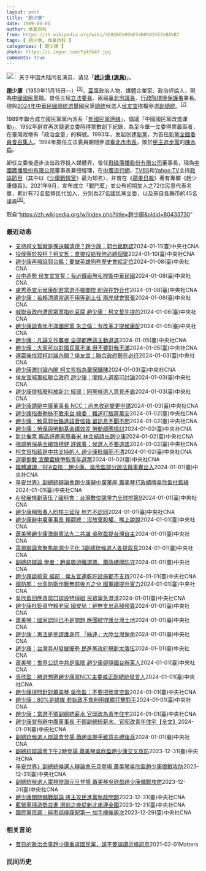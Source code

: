 ```yaml
---
layout: post
title: "趙少康"
date: 1989-06-04
author: 维基百科
from: https://zh.wikipedia.org/wiki/%E8%B6%99%E5%B0%91%E5%BA%B7
tags: [ 趙少康, 维基百科 ]
categories: [ 趙少康 ]
photo: https://i.imgur.com/Yy4fG4Y.jpg
comments: true
---
```

<div class="mw-content-ltr mw-parser-output" lang="zh" dir="ltr"><div role="note" class="hatnote navigation-not-searchable"><span typeof="mw:File"><a href="/wiki/Wikipedia:%E6%B6%88%E6%AD%A7%E4%B9%89" title="Wikipedia:消歧义"><img src="//upload.wikimedia.org/wikipedia/commons/thumb/5/5f/Disambig_gray.svg/25px-Disambig_gray.svg.png" decoding="async" width="25" height="19" class="mw-file-element" srcset="//upload.wikimedia.org/wikipedia/commons/thumb/5/5f/Disambig_gray.svg/38px-Disambig_gray.svg.png 1.5x, //upload.wikimedia.org/wikipedia/commons/thumb/5/5f/Disambig_gray.svg/50px-Disambig_gray.svg.png 2x" data-file-width="220" data-file-height="168"></a></span>&nbsp;&nbsp;关于中国大陆同名演员，请见「<b><a href="/wiki/%E8%B6%99%E5%B0%91%E5%BA%B7_(%E6%BC%94%E5%93%A1)" title="趙少康 (演員)">趙少康 (演員)</a></b>」。</div>

<p><b>趙少康</b>（1950年11月16日<span class="useeditintro" title="Template:BLP editintro">—</span>）<sup id="cite_ref-eebulletin.cec.gov.tw_a500_3-1" class="reference"><a href="#cite_note-eebulletin.cec.gov.tw_a500-3">[3]</a></sup>，<a href="/wiki/%E8%87%BA%E7%81%A3" title="臺灣">臺灣</a>政治人物、媒體企業家、政治評論人，現為<a href="/wiki/%E4%B8%AD%E5%9C%8B%E5%9C%8B%E6%B0%91%E9%BB%A8" title="中國國民黨">中國國民黨</a>籍。曾任三屆<a href="/wiki/%E7%AB%8B%E6%B3%95%E5%A7%94%E5%93%A1" class="mw-redirect" title="立法委員">立法委員</a>、兩屆<a href="/wiki/%E8%87%BA%E5%8C%97%E5%B8%82%E8%AD%B0%E5%93%A1" class="mw-redirect" title="臺北市議員">臺北市議員</a>、<a href="/wiki/%E8%A1%8C%E6%94%BF%E9%99%A2%E7%92%B0%E5%A2%83%E4%BF%9D%E8%AD%B7%E7%BD%B2" class="mw-redirect" title="行政院環境保護署">行政院環境保護署</a>署長。現與<a href="/wiki/2024%E5%B9%B4%E4%B8%AD%E8%8F%AF%E6%B0%91%E5%9C%8B%E7%B8%BD%E7%B5%B1%E9%81%B8%E8%88%89" title="2024年中華民國總統選舉">2024年中華民國總統選舉</a>國民黨<a href="/wiki/%E4%B8%AD%E8%8F%AF%E6%B0%91%E5%9C%8B%E7%B8%BD%E7%B5%B1" title="中華民國總統">總統</a>候選人<a href="/wiki/%E4%BE%AF%E5%8F%8B%E5%AE%9C" title="侯友宜">侯友宜</a>搭檔參選<a href="/wiki/%E4%B8%AD%E8%8F%AF%E6%B0%91%E5%9C%8B%E5%89%AF%E7%B8%BD%E7%B5%B1" title="中華民國副總統">副總統</a>。<sup id="cite_ref-cna20231124_7-0" class="reference"><a href="#cite_note-cna20231124-7">[7]</a></sup>
</p><p>1989年聯合成立國民黨黨內派系「<a href="/wiki/%E6%96%B0%E5%9C%8B%E6%B0%91%E9%BB%A8%E9%80%A3%E7%B7%9A" title="新國民黨連線">新國民黨連線</a>」，倡議「中國國民黨改造運動」。1992年辭官再次競選立委時得票數創下紀錄，為至今單一立委得票最高者，在臺灣政壇有「政治金童」的稱號。1993年，发起创建<a href="/wiki/%E6%96%B0%E9%BB%A8" title="新黨">新黨</a>，为首任<a href="/wiki/%E6%96%B0%E9%BB%A8#歷任最高領導人" title="新黨">新黨全國委員會召集人</a>。1994年擔任立法委員期間參選<a href="/wiki/1994%E5%B9%B4%E4%B8%AD%E8%8F%AF%E6%B0%91%E5%9C%8B%E7%9C%81%E5%B8%82%E9%95%B7%E6%9A%A8%E7%9C%81%E5%B8%82%E8%AD%B0%E5%93%A1%E9%81%B8%E8%88%89" title="1994年中華民國省市長暨省市議員選舉">臺北市市長</a>，敗於<a href="/wiki/%E6%B0%91%E4%B8%BB%E9%80%B2%E6%AD%A5%E9%BB%A8" title="民主進步黨">民主進步黨</a>的<a href="/wiki/%E9%99%B3%E6%B0%B4%E6%89%81" title="陳水扁">陳水扁</a>。
</p><p>卸任立委後逐步淡出政界投入媒體界，曾任<a href="/wiki/%E9%A3%9B%E7%A2%9F%E5%BB%A3%E6%92%AD%E8%82%A1%E4%BB%BD%E6%9C%89%E9%99%90%E5%85%AC%E5%8F%B8" class="mw-redirect" title="飛碟廣播股份有限公司">飛碟廣播股份有限公司</a>董事長，現為<a href="/wiki/%E4%B8%AD%E5%9C%8B%E5%BB%A3%E6%92%AD%E8%82%A1%E4%BB%BD%E6%9C%89%E9%99%90%E5%85%AC%E5%8F%B8" class="mw-redirect" title="中國廣播股份有限公司">中國廣播股份有限公司</a>董事長兼總經理，在<a href="/wiki/%E4%B8%AD%E5%BB%A3%E6%B5%81%E8%A1%8C%E7%B6%B2" title="中廣流行網">中廣流行網</a>、<a href="/wiki/TVBS%E9%A0%BB%E9%81%93" class="mw-redirect" title="TVBS頻道">TVBS</a>和<a href="/wiki/Yahoo_TV" class="mw-redirect" title="Yahoo TV">Yahoo TV</a>主持<a href="/wiki/%E6%94%BF%E8%AB%96%E7%AF%80%E7%9B%AE" title="政論節目">政論節目</a>（其中以《<a href="/wiki/%E5%B0%91%E5%BA%B7%E6%88%B0%E6%83%85%E5%AE%A4" class="mw-redirect" title="少康戰情室">少康戰情室</a>》最为知名），并曾在《<a href="/wiki/%E5%8F%B0%E7%81%A3%E8%98%8B%E6%9E%9C%E6%97%A5%E5%A0%B1" class="mw-redirect" title="台灣蘋果日報">蘋果日報</a>》著有專欄《趙少康傳真》。2021年9月，宣布成立「戰鬥藍」並公布初期加入之72位民意代表名單，累計有72名藍營民代加入，分別為27名國民黨立委，以及來自各縣市的45名議員<sup id="cite_ref-pure-fighters_8-0" class="reference"><a href="#cite_note-pure-fighters-8">[8]</a></sup>。
</p>
<meta property="mw:PageProp/toc">
</div><!--esi <esi:include src="/esitest-fa8a495983347898/content" /> --><noscript><img src="https://login.wikimedia.org/wiki/Special:CentralAutoLogin/start?type=1x1" alt="" width="1" height="1" style="border: none; position: absolute;"></noscript>
<div class="printfooter" data-nosnippet="">取自“<a dir="ltr" href="https://zh.wikipedia.org/w/index.php?title=趙少康&amp;oldid=80433730">https://zh.wikipedia.org/w/index.php?title=趙少康&amp;oldid=80433730</a>”</div><div id="recent-news"><h3>最近动态</h3><ul><li><a href="https://nodebe4.github.io/waimei/2024-01-11/%E6%94%AF%E6%8C%81%E6%9F%AF%E6%96%87%E5%93%B2%E5%B0%B1%E6%98%AF%E4%BF%9D%E9%80%81%E8%B3%B4%E6%B8%85%E5%BE%B7-%E8%B6%99%E5%B0%91%E5%BA%B7-%E9%83%AD%E5%8F%B0%E9%8A%98%E9%BB%98%E8%AA%8D" title="支持柯文哲就是保送賴清德？趙少康：郭台銘默認—— 國民黨副總統候選人趙少康（前中）12日上午在黨籍基隆市立委候選人林沛祥（前左）等人陪同下，前往暖暖區參訪博愛之家，並接受媒體訪問。中央社記者王朝...">支持柯文哲就是保送賴清德？趙少康：郭台銘默認</a><time>2024-01-11</time><a class="tag">(臺)中央社CNA</a></li>
<li><a href="https://nodebe4.github.io/waimei/2024-01-10/%E6%8A%95%E4%BE%AF%E7%AD%89%E6%96%BC%E6%8A%95%E6%9F%AF-%E6%9F%AF%E6%96%87%E5%93%B2-%E7%9B%B4%E6%8E%A5%E6%8A%95%E7%B5%A6%E6%88%91%E4%BD%95%E5%BF%85%E7%B9%9E%E5%80%8B%E5%BD%8E" title="投侯等於投柯？柯文哲：直接投給我何必繞個彎—— （中央社記者郭建伸新北市11日電）國民黨副總統候選人趙少康昨天喊出「投侯友宜就等於投柯文哲」。民眾黨總統候選人柯文哲今天表示，這句話講得太好，直接...">投侯等於投柯？柯文哲：直接投給我何必繞個彎</a><time>2024-01-10</time><a class="tag">(臺)中央社CNA</a></li>
<li><a href="https://nodebe4.github.io/waimei/2024-01-08/%E8%B6%99%E5%B0%91%E5%BA%B7%E5%86%8D%E5%96%8A%E8%A9%B1%E9%83%AD%E5%8F%B0%E9%8A%98-%E8%A6%81%E5%81%9A%E8%8B%B1%E9%9B%84%E7%8B%97%E7%86%8A%E6%AD%B7%E5%8F%B2%E6%9C%83%E7%B5%A6%E5%AE%9A%E4%BD%8D" title="趙少康再喊話郭台銘：要做英雄狗熊歷史會給定位—— （中央社記者高華謙新北9日電）國民黨副總統候選人趙少康今天再向鴻海創辦人郭台銘喊話，選舉剩下3、4天，郭台銘還是自己出來吧，「你到底要做英雄、做...">趙少康再喊話郭台銘：要做英雄狗熊歷史會給定位</a><time>2024-01-08</time><a class="tag">(臺)中央社CNA</a></li>
<li><a href="https://nodebe4.github.io/waimei/2024-01-08/%E5%8F%B0%E4%B8%AD%E9%80%A0%E5%8B%A2-%E4%BE%AF%E5%8F%8B%E5%AE%9C%E5%AE%A3%E8%AA%93-%E6%88%91%E5%BF%85%E9%90%B5%E9%9D%A2%E7%84%A1%E7%A7%81%E6%8D%8D%E8%A1%9B%E4%B8%AD%E8%8F%AF%E6%B0%91%E5%9C%8B" title="台中造勢 侯友宜宣誓：我必鐵面無私捍衛中華民國—— （中央社記者高華謙台中8日電）國民黨正副總統候選人侯友宜、趙少康今天晚間合體出席台中萬人造勢，侯友宜致詞時先宣誓，他必捍衛中華民國、遵守憲法，...">台中造勢 侯友宜宣誓：我必鐵面無私捍衛中華民國</a><time>2024-01-08</time><a class="tag">(臺)中央社CNA</a></li>
<li><a href="https://nodebe4.github.io/waimei/2024-01-08/%E7%9B%A7%E7%A7%80%E7%87%95%E5%AE%A3%E7%A4%BA%E4%BE%AF%E5%BA%B7%E9%85%8D%E8%8B%A5%E7%95%B6%E9%81%B8%E4%B8%8D%E6%8E%A5%E9%96%A3%E6%8F%86-%E7%9B%BC%E8%88%87%E5%9C%A8%E9%87%8E%E5%90%88%E4%BD%9C" title="盧秀燕宣示侯康配若當選不接閣揆 盼與在野合作—— 國民黨8日在台中高鐵站旁舉行團結造勢晚會，黨主席朱立倫（前右4）、黨籍正副總統候選人侯友宜（前右6）、趙少康（前右5）以及台中市長盧秀燕（前左5...">盧秀燕宣示侯康配若當選不接閣揆 盼與在野合作</a><time>2024-01-08</time><a class="tag">(臺)中央社CNA</a></li>
<li><a href="https://nodebe4.github.io/waimei/2024-01-08/%E8%B6%99%E5%B0%91%E5%BA%B7-%E8%8B%A5%E8%B3%B4%E6%B8%85%E5%BE%B7%E7%95%B6%E9%81%B8%E4%B8%8D%E7%94%A8%E7%AD%89%E5%88%B0%E4%B8%8A%E4%BB%BB-%E5%85%A9%E5%B2%B8%E5%B0%B1%E6%9C%83%E7%B7%8A%E5%BC%B5" title="趙少康：若賴清德當選不用等到上任 兩岸就會緊張—— 國民黨副總統候選人趙少康（前右2）8日前往南投縣為黨籍立委馬文君（前左2）、立委候選人游顥（前右）輔選，縣長許淑華（前左）也出席力挺。（國民黨...">趙少康：若賴清德當選不用等到上任 兩岸就會緊張</a><time>2024-01-08</time><a class="tag">(臺)中央社CNA</a></li>
<li><a href="https://nodebe4.github.io/waimei/2024-01-06/%E5%96%8A%E8%81%AF%E5%90%88%E6%94%BF%E5%BA%9C%E9%81%AD%E6%B0%91%E7%9C%BE%E9%BB%A8%E6%8C%87%E5%90%83%E8%B1%86%E8%85%90-%E8%B6%99%E5%B0%91%E5%BA%B7-%E6%9F%AF%E6%96%87%E5%93%B2%E5%85%88%E6%8F%90%E7%9A%84" title="喊聯合政府遭民眾黨指吃豆腐 趙少康：柯文哲先提的—— （中央社記者高華謙台北6日電）2024總統選戰倒數一週，藍營喊出要與民眾黨總統候選人柯文哲等人組聯合政府，但民眾黨指不要吃豆腐。國民黨副總統...">喊聯合政府遭民眾黨指吃豆腐 趙少康：柯文哲先提的</a><time>2024-01-06</time><a class="tag">(臺)中央社CNA</a></li>
<li><a href="https://nodebe4.github.io/waimei/2024-01-05/%E8%B6%99%E5%B0%91%E5%BA%B7%E8%AB%87%E9%9D%92%E5%B9%B4%E4%B8%8D%E6%BB%BF%E5%9C%8B%E6%B0%91%E9%BB%A8-%E6%9C%B1%E7%AB%8B%E5%80%AB-%E6%9C%89%E6%94%B9%E9%9D%A9%E6%89%8D%E6%8F%90%E4%BE%AF%E5%BA%B7%E9%85%8D" title="趙少康談青年不滿國民黨 朱立倫：有改革才提侯康配—— （中央社記者劉冠廷、高華謙台北6日電）國民黨副總統候選人趙少康昨天與青年座談時提到，「30年前就不滿國民黨，大家可以對國民黨不滿，但不要對我...">趙少康談青年不滿國民黨 朱立倫：有改革才提侯康配</a><time>2024-01-05</time><a class="tag">(臺)中央社CNA</a></li>
<li><a href="https://nodebe4.github.io/waimei/2024-01-05/%E8%B6%99%E5%B0%91%E5%BA%B7-%E5%87%A1%E8%AB%96%E6%96%87%E6%8A%84%E8%A5%B2%E8%80%85-%E5%85%A8%E9%83%A8%E9%83%BD%E6%87%89%E8%A9%B2%E4%B8%BB%E5%8B%95%E9%80%80%E9%81%B8" title="趙少康：凡論文抄襲者 全部都應該主動退選—— （中央社記者洪學廣高雄5日電）國民黨今天指民進黨高雄立委候選人李柏毅論文涉抄襲，國民黨副總統候選人趙少康表示，凡論文抄襲者全部都應主動退選，不然就直...">趙少康：凡論文抄襲者 全部都應該主動退選</a><time>2024-01-05</time><a class="tag">(臺)中央社CNA</a></li>
<li><a href="https://nodebe4.github.io/waimei/2024-01-05/%E8%B6%99%E5%B0%91%E5%BA%B7-%E5%A4%A7%E5%AE%B6%E5%8F%AF%E4%BB%A5%E5%B0%8D%E5%9C%8B%E6%B0%91%E9%BB%A8%E4%B8%8D%E6%BB%BF-%E4%BD%86%E4%B8%8D%E8%A6%81%E5%B0%8D%E6%88%91%E4%B8%8D%E6%BB%BF" title="趙少康：大家可以對國民黨不滿 但不要對我不滿—— 2024總統大選倒數，國民黨副總統候選人趙少康積極搶攻年輕選票，5日下午他現身高雄科技大學楠梓校區發表演講，暢聊產業願景與展望。中央社記者董俊志...">趙少康：大家可以對國民黨不滿 但不要對我不滿</a><time>2024-01-05</time><a class="tag">(臺)中央社CNA</a></li>
<li><a href="https://nodebe4.github.io/waimei/2024-01-03/%E9%81%B8%E8%B4%8F%E5%BE%8C%E6%89%BE%E9%83%AD%E6%9F%AF%E8%A8%8E%E8%AB%96%E5%85%A7%E9%96%A3-%E4%BE%AF%E5%8F%8B%E5%AE%9C-%E8%81%AF%E5%90%88%E6%94%BF%E5%BA%9C%E5%8B%A2%E5%9C%A8%E5%BF%85%E8%A1%8C" title="選贏後找郭柯討論內閣？侯友宜：聯合政府勢在必行—— （中央社記者劉冠廷台北4日電）國民黨副總統候選人趙少康表示，如果侯康配贏，可以邀請民眾黨總統候選人柯文哲、鴻海創辦人郭台銘一起討論內閣人事。國...">選贏後找郭柯討論內閣？侯友宜：聯合政府勢在必行</a><time>2024-01-03</time><a class="tag">(臺)中央社CNA</a></li>
<li><a href="https://nodebe4.github.io/waimei/2024-01-03/%E8%B6%99%E5%B0%91%E5%BA%B7%E9%82%80%E8%A8%8E%E8%AB%96%E5%85%A7%E9%96%A3-%E6%9F%AF%E6%96%87%E5%93%B2%E6%8C%87%E7%82%BA%E6%A3%84%E4%BF%9D%E9%8B%AA%E9%99%B3" title="趙少康邀討論內閣 柯文哲指為棄保鋪陳—— （中央社記者郭宣彣新竹縣4日電）國民黨副總統候選人趙少康昨天說，若侯康配贏，可找民眾黨總統候選人柯文哲等討論內閣人事。柯文哲今天說，國民黨沒有正直誠信，...">趙少康邀討論內閣 柯文哲指為棄保鋪陳</a><time>2024-01-03</time><a class="tag">(臺)中央社CNA</a></li>
<li><a href="https://nodebe4.github.io/waimei/2024-01-03/%E4%BE%AF%E5%8F%8B%E5%AE%9C%E5%96%8A%E7%B1%8C%E7%B5%84%E8%81%AF%E5%90%88%E6%94%BF%E5%BA%9C-%E8%B6%99%E5%B0%91%E5%BA%B7-%E9%96%A3%E6%8F%86%E4%BA%BA%E9%81%B8%E9%83%BD%E5%8F%AF%E8%A8%8E%E8%AB%96" title="侯友宜喊籌組聯合政府 趙少康：閣揆人選都可討論—— （中央社記者王承中台北3日電）國民黨總統候選人侯友宜日前表示，聯合政府勢在必行。國民黨副總統候選人趙少康今天說，他個人認為，如果侯康配贏，可以...">侯友宜喊籌組聯合政府 趙少康：閣揆人選都可討論</a><time>2024-01-03</time><a class="tag">(臺)中央社CNA</a></li>
<li><a href="https://nodebe4.github.io/waimei/2024-01-03/%E8%B6%99%E5%B0%91%E5%BA%B7%E6%8F%90%E6%A0%B8%E5%BB%A2%E6%96%99%E6%94%BE%E6%96%B0%E5%8C%97-%E7%B6%93%E9%83%A8-%E5%90%8C%E9%BB%A8%E5%80%99%E9%81%B8%E4%BA%BA%E6%84%8F%E8%A6%8B%E7%9F%9B%E7%9B%BE" title="趙少康提核廢料放新北 經部：同黨候選人意見矛盾—— （中央社記者曾智怡台北3日電）針對國民黨副總統候選人趙少康提出核廢料預計放核一、核二廠地下，意即新北市地下，經濟部表示，「侯市長多次主張新北市...">趙少康提核廢料放新北 經部：同黨候選人意見矛盾</a><time>2024-01-03</time><a class="tag">(臺)中央社CNA</a></li>
<li><a href="https://nodebe4.github.io/waimei/2024-01-03/%E8%B6%99%E5%B0%91%E5%BA%B7%E8%AB%8B%E8%BE%AD%E4%B8%AD%E5%BB%A3%E8%91%A3%E4%BA%8B%E9%95%B7-NCC-%E5%B0%9A%E6%9C%AA%E6%94%B6%E5%88%B0%E8%AE%8A%E6%9B%B4%E7%94%B3%E8%AB%8B" title="趙少康請辭中廣董事長 NCC：尚未收到變更申請—— 國民黨副總統候選人趙少康1日在2024副總統候選人電視辯論會中宣布辭去中廣董事長，會後也向媒體秀出辭職書。中央社記者鄭清元攝 113年1月1日...">趙少康請辭中廣董事長 NCC：尚未收到變更申請</a><time>2024-01-03</time><a class="tag">(臺)中央社CNA</a></li>
<li><a href="https://nodebe4.github.io/waimei/2024-01-02/%E8%B6%99%E5%B0%91%E5%BA%B7%E6%8C%87%E6%B3%B0%E5%8B%92%E7%B5%B2%E4%B8%8D%E6%95%A2%E4%BE%86%E5%8F%B0-%E7%B6%A0%E5%A7%94-%E9%9B%A3%E9%81%93%E6%89%93%E8%87%89%E8%94%A3%E8%90%AC%E5%AE%89" title="趙少康指泰勒絲不敢來台 綠委：難道打臉蔣萬安—— （中央社記者王揚宇台北3日電）針對國民黨副總統候選人趙少康指稱，歌手泰勒絲因為台灣有戰爭風險不敢來，民進黨立法院黨團副書記長洪申翰今天受訪表示，...">趙少康指泰勒絲不敢來台 綠委：難道打臉蔣萬安</a><time>2024-01-02</time><a class="tag">(臺)中央社CNA</a></li>
<li><a href="https://nodebe4.github.io/waimei/2024-01-02/%E8%B6%99%E5%B0%91%E5%BA%B7-%E8%87%B4%E9%9B%BB%E9%83%AD%E5%8F%B0%E9%8A%98%E9%80%B2%E8%AA%9E%E9%9F%B3%E4%BF%A1%E7%AE%B1-%E7%95%99%E8%A8%8A%E6%81%AF%E4%B8%8D%E8%81%9E%E4%B8%8D%E5%95%8F" title="趙少康：致電郭台銘進語音信箱 留訊息不聞不問—— （中央社記者高華謙台北2日電）國民黨副總統候選人趙少康今天說，他至今打電話給鴻海創辦人郭台銘都直接進語音信箱，他有留話也有寫訊息，但郭台銘都不聞...">趙少康：致電郭台銘進語音信箱 留訊息不聞不問</a><time>2024-01-02</time><a class="tag">(臺)中央社CNA</a></li>
<li><a href="https://nodebe4.github.io/waimei/2024-01-02/%E8%B6%99%E5%B0%91%E5%BA%B7-%E5%8B%9E%E4%BF%9D%E8%88%87%E5%8B%9E%E5%8B%95%E5%9F%BA%E9%87%91%E7%B8%BE%E6%95%88%E5%B7%AE-%E5%8B%9E%E5%8B%95%E9%83%A8%E6%87%89%E6%AA%A2%E8%A8%8E" title="趙少康：勞保與勞動基金績效差 勞動部應檢討—— （中央社記者高華謙、范正祥台北2日電）針對勞動部指勞動基金與勞保基金收益率皆創歷年新高，國民黨副總統候選人趙少康表示，去年勞動部績效沒有台股大盤一...">趙少康：勞保與勞動基金績效差 勞動部應檢討</a><time>2024-01-02</time><a class="tag">(臺)中央社CNA</a></li>
<li><a href="https://nodebe4.github.io/waimei/2024-01-02/%E6%96%B0%E5%8C%97%E5%82%AC%E7%A5%A8-%E8%B3%B4%E5%93%81%E5%A6%A4%E9%82%80%E4%BE%86%E5%91%A8%E6%98%A5%E7%B1%B3-%E6%9E%97%E9%87%91%E7%B5%90%E8%AB%8B%E5%87%BA%E8%B6%99%E5%B0%91%E5%BA%B7" title="新北催票 賴品妤邀來周春米 林金結請出趙少康—— （中央社記者王鴻國新北2日電）進入黃金周最後衝刺，新北市各政黨立委候選人都拚掃街拜票，民進黨候選人賴品妤邀屏東縣長周春米市場拜票，而國民黨候選人...">新北催票 賴品妤邀來周春米 林金結請出趙少康</a><time>2024-01-02</time><a class="tag">(臺)中央社CNA</a></li>
<li><a href="https://nodebe4.github.io/waimei/2024-01-02/%E5%BC%B7%E8%AA%BF%E5%8B%9E%E4%BF%9D%E5%9F%BA%E9%87%91%E7%B8%BE%E6%95%88%E7%A9%A9%E5%81%A5-%E8%A8%B1%E9%8A%98%E6%98%A5-%E5%80%99%E9%81%B8%E4%BA%BA%E4%B8%8D%E8%A6%81%E9%80%A0%E8%AC%A0" title="強調勞保基金績效穩健 許銘春：候選人不要造謠—— （中央社記者蔡孟妤高雄2日電）針對國民黨副總統候選人趙少康提到應提高勞保基金管理收益，勞動部長許銘春今天說，勞保基金績效穩健，去年全年收益估可超...">強調勞保基金績效穩健 許銘春：候選人不要造謠</a><time>2024-01-02</time><a class="tag">(臺)中央社CNA</a></li>
<li><a href="https://nodebe4.github.io/waimei/2024-01-02/%E6%9F%AF%E6%96%87%E5%93%B2%E6%8C%87%E8%97%8D%E6%98%AF%E4%B8%AD%E5%85%B1%E6%94%AF%E6%8C%81%E7%9A%84%E4%BA%BA-%E8%B6%99%E5%B0%91%E5%BA%B7%E6%89%B9%E8%85%A6%E7%AD%8B%E4%B8%8D%E6%B8%85" title="柯文哲指藍是中共支持的人 趙少康批腦筋不清—— （中央社記者王鴻國新北2日電）針對是否與國民黨還有得談的議題，民眾黨總統候選人柯文哲今天表示，「已經是中共支持的人了，還談什麼」。國民黨副總統候選...">柯文哲指藍是中共支持的人 趙少康批腦筋不清</a><time>2024-01-02</time><a class="tag">(臺)中央社CNA</a></li>
<li><a href="https://nodebe4.github.io/waimei/2024-01-02/%E9%81%B8%E8%88%89%E5%80%92%E6%95%B8-%E5%AE%9C%E8%98%AD%E8%97%8D%E7%B6%A0%E7%88%AD%E5%8F%96%E9%9D%92%E5%B9%B4%E9%81%B8%E7%A5%A8" title="選舉倒數 宜蘭藍綠爭取青年選票—— （中央社記者沈如峰宜蘭縣2日電）選舉倒數，宜蘭綠營明天起增派「青年陸戰隊」掃街，爭取青年等族群選票；宜蘭藍營預定明天邀請國民黨副總統候選人趙少康與青年對談，盼...">選舉倒數 宜蘭藍綠爭取青年選票</a><time>2024-01-02</time><a class="tag">(臺)中央社CNA</a></li>
<li><a href="https://nodebe4.github.io/waimei/2024-01-01/%E5%AA%92%E9%AB%94%E8%AD%98%E8%AE%80-RFA%E6%9F%A5%E6%A0%B8-%E8%B6%99%E5%B0%91%E5%BA%B7-%E5%90%B3%E6%AC%A3%E7%9B%88%E9%83%A8%E5%88%86%E8%AA%AA%E6%B3%95%E8%88%87%E4%BA%8B%E5%AF%A6%E5%87%BA%E5%85%A5" title="媒體識讀／RFA查核：趙少康、吳欣盈部分說法與事實出入—— （中央社記者葉冠吟台北2日電）自由亞洲電台（RFA）針對昨天2024副總統辯論會發言查證，指國民黨副總統候選人趙少康批「五月天事件」為...">媒體識讀／RFA查核：趙少康、吳欣盈部分說法與事實出入</a><time>2024-01-01</time><a class="tag">(臺)中央社CNA</a></li>
<li><a href="https://nodebe4.github.io/waimei/2024-01-01/%E6%97%A9%E5%AE%89%E4%B8%96%E7%95%8C-%E5%89%AF%E7%B8%BD%E7%B5%B1%E8%BE%AF%E8%AB%96%E6%9C%83%E8%B6%99%E5%B0%91%E5%BA%B7%E8%BE%AD%E4%B8%AD%E5%BB%A3%E8%91%A3%E5%BA%A7-%E8%95%AD%E7%BE%8E%E7%90%B4%E6%89%93%E6%94%BF%E7%B8%BE%E7%89%8C%E5%90%B3%E6%AC%A3%E7%9B%88%E6%89%B9%E8%97%8D%E7%B6%A0" title="早安世界》副總統辯論會趙少康辭中廣董座 蕭美琴打政績牌吳欣盈批藍綠—— 2024副總統候選人電視辯論會1日下午在公視登場，民進黨副總統候選人蕭美琴（左）、民眾黨副總統候選人吳欣盈（中）抵達會場、...">早安世界》副總統辯論會趙少康辭中廣董座 蕭美琴打政績牌吳欣盈批藍綠</a><time>2024-01-01</time><a class="tag">(臺)中央社CNA</a></li>
<li><a href="https://nodebe4.github.io/waimei/2024-01-01/AI%E7%99%BC%E5%B1%95%E8%A6%8F%E5%8A%83%E8%90%BD%E4%BC%8D-%E5%9C%8B%E7%A7%91%E6%9C%83-%E5%8F%B0%E7%81%A3%E6%95%B8%E4%BD%8D%E7%AB%B6%E7%88%AD%E5%8A%9B%E5%85%A8%E7%90%83%E6%8E%92%E7%AC%AC9" title="AI發展規劃落伍？國科會：台灣數位競爭力全球排第9—— （中央社記者謝方娪台北1日電）國民黨副總統候選人趙少康今天在電視辯論會指出，台灣具AI發展優勢，但民進黨政府規劃太落伍。國科會表示，依20...">AI發展規劃落伍？國科會：台灣數位競爭力全球排第9</a><time>2024-01-01</time><a class="tag">(臺)中央社CNA</a></li>
<li><a href="https://nodebe4.github.io/waimei/2024-01-01/%E8%B6%99%E5%B0%91%E5%BA%B7%E7%A8%B1%E6%81%86%E6%98%A5%E4%BA%BA%E7%9B%BC%E6%A0%B8%E4%B8%89%E5%BB%B6%E5%BD%B9-%E5%9C%B0%E6%96%B9%E4%B8%8D%E8%AA%8D%E5%90%8C" title="趙少康稱恆春人盼核三延役 地方不認同—— （中央社記者李卉婷屏東縣1日電）國民黨副總統候選人趙少康今天稱核三廠附近居民要求延役，因「核電廠沒危險又可領高補助」。恆春民眾表示，台電承諾除役25年回...">趙少康稱恆春人盼核三延役 地方不認同</a><time>2024-01-01</time><a class="tag">(臺)中央社CNA</a></li>
<li><a href="https://nodebe4.github.io/waimei/2024-01-01/%E8%B6%99%E5%B0%91%E5%BA%B7%E8%BE%AD%E4%B8%AD%E5%BB%A3%E8%91%A3%E4%BA%8B%E9%95%B7-%E8%B3%B4%E7%AB%B6%E7%B8%BD-%E6%B2%92%E6%94%BE%E6%A3%84%E8%82%A1%E6%AC%8A-%E5%98%B4%E4%B8%8A%E8%AA%AA%E8%AA%AA" title="趙少康辭中廣董事長 賴競總：沒放棄股權、嘴上說說—— （中央社記者葉素萍台北1日電）國民黨副總統候選人趙少康在辯論會宣布辭去中廣董事長，民進黨總統候選人賴清德競總發言人戴瑋姍說，趙少康中廣股份約...">趙少康辭中廣董事長 賴競總：沒放棄股權、嘴上說說</a><time>2024-01-01</time><a class="tag">(臺)中央社CNA</a></li>
<li><a href="https://nodebe4.github.io/waimei/2024-01-01/%E8%95%AD%E7%BE%8E%E7%90%B4%E8%B6%99%E5%B0%91%E5%BA%B7%E6%BF%80%E8%BE%AF%E6%86%B2%E6%B3%95%E4%B9%9D%E4%BA%8C%E5%85%B1%E8%AD%98-%E5%90%B3%E6%AC%A3%E7%9B%88%E6%8F%90%E5%8F%B0%E7%81%A3%E8%87%AA%E4%B8%BB" title="蕭美琴趙少康激辯憲法九二共識 吳欣盈提台灣自主—— （中央社記者游凱翔、王承中台北1日電）副總統辯論會今天登場，猶如總統辯論延長賽，交鋒憲法和九二共識等兩岸議題。趙少康批評民進黨是兩岸最大風險，...">蕭美琴趙少康激辯憲法九二共識 吳欣盈提台灣自主</a><time>2024-01-01</time><a class="tag">(臺)中央社CNA</a></li>
<li><a href="https://nodebe4.github.io/waimei/2024-01-01/%E9%9B%BB%E8%A6%96%E8%BE%AF%E8%AB%96%E6%9C%83%E8%81%9A%E7%84%A6%E8%83%BD%E6%BA%90%E5%B0%91%E5%AD%90%E5%8C%96-3%E5%89%AF%E7%B8%BD%E7%B5%B1%E5%80%99%E9%81%B8%E4%BA%BA%E5%90%84%E6%8F%90%E6%94%BF%E8%A6%8B" title="電視辯論會聚焦能源少子化 3副總統候選人各提政見—— （中央社記者陳俊華台北1日電）副總統電視辯論會今天登場，民眾黨副總統候選人吳欣盈、民進黨副總統候選人蕭美琴與國民黨副總統候選人趙少康，針對媒...">電視辯論會聚焦能源少子化 3副總統候選人各提政見</a><time>2024-01-01</time><a class="tag">(臺)中央社CNA</a></li>
<li><a href="https://nodebe4.github.io/waimei/2024-01-01/%E5%89%AF%E7%B8%BD%E7%B5%B1%E8%BE%AF%E8%AB%96-%E5%AD%B8%E8%80%85-%E8%B6%99%E5%90%B3%E5%90%B8%E6%B8%B8%E9%9B%A2%E9%81%B8%E7%A5%A8-%E8%95%AD%E6%94%BF%E7%B8%BE%E7%89%8C%E9%98%B2%E5%AE%88" title="副總統辯論 學者：趙吳吸游離選票、蕭政績牌防守—— （中央社記者賴于榛台北1日電）副總統候選人電視辯論會落幕，學者解析，趙少康、吳欣盈各自提出生育教養、以及投資法令等論述，推測是想吸引特定族群或...">副總統辯論 學者：趙吳吸游離選票、蕭政績牌防守</a><time>2024-01-01</time><a class="tag">(臺)中央社CNA</a></li>
<li><a href="https://nodebe4.github.io/waimei/2024-01-01/%E8%B6%99%E5%B0%91%E5%BA%B7%E8%AB%87%E6%A0%B8%E9%9B%BB-%E7%B6%93%E9%83%A8-%E4%BE%AF%E5%8F%8B%E5%AE%9C%E9%80%A3%E4%B9%BE%E8%B2%AF%E8%A8%AD%E6%96%BD%E9%83%BD%E4%B8%8D%E6%94%AF%E6%8C%81" title="趙少康談核電 經部：侯友宜連乾貯設施都不支持—— （中央社記者謝方娪台北1日電）2024大選副總統候選人電視辯論會今天登場，針對國民黨副總統候選人趙少康談及核電，經濟部表示，趙少康主張在新北大量...">趙少康談核電 經部：侯友宜連乾貯設施都不支持</a><time>2024-01-01</time><a class="tag">(臺)中央社CNA</a></li>
<li><a href="https://nodebe4.github.io/waimei/2024-01-01/%E5%9C%8B%E9%98%B2%E9%83%A8-%E5%8F%B0%E6%BE%8E%E9%98%B2%E8%A1%9B%E4%BD%9C%E6%88%B0%E7%84%A1%E5%89%8D%E5%BE%8C%E6%96%B9%E4%B9%8B%E5%88%86-%E5%9C%8B%E8%BB%8D%E7%BA%8C%E6%8F%90%E5%8D%87%E5%AF%A6%E5%8A%9B" title="國防部：台澎防衛作戰無前後方之分 國軍續提升實力—— （中央社記者游凱翔台北1日電）民眾黨副總統候選人吳欣盈、國民黨副總統候選人趙少康今天質疑軍購弊案連連，及錯誤的戰略思維。國防部回應，台灣國防...">國防部：台澎防衛作戰無前後方之分 國軍續提升實力</a><time>2024-01-01</time><a class="tag">(臺)中央社CNA</a></li>
<li><a href="https://nodebe4.github.io/waimei/2024-01-01/%E5%90%B3%E6%AC%A3%E7%9B%88%E5%9B%9E%E6%87%89%E8%B2%AA%E8%85%90%E5%8F%A3%E8%AA%A4%E8%A8%AD%E7%89%B9%E5%81%B5%E7%B5%84-%E6%B0%91%E7%9C%BE%E9%BB%A8%E6%80%A5%E6%BE%84%E6%B8%85" title="吳欣盈回應貪腐口誤設特偵組 民眾黨急澄清—— （中央社記者游凱翔台北1日電）國民黨副總統候選人趙少康今天在辯論會批綠能已成貪瀆外衣，民眾黨副總統候選人吳欣盈說，要有特偵組發揮獨立辦案制度，而非設...">吳欣盈回應貪腐口誤設特偵組 民眾黨急澄清</a><time>2024-01-01</time><a class="tag">(臺)中央社CNA</a></li>
<li><a href="https://nodebe4.github.io/waimei/2024-01-01/%E8%B6%99%E5%B0%91%E5%BA%B7%E6%89%B9%E9%89%85%E8%B3%87%E5%AE%88%E8%B3%B4%E8%80%81%E5%AE%B6-%E5%9C%8B%E5%AE%89%E5%B1%80-%E7%B5%95%E7%84%A1%E6%94%AF%E5%87%BA%E9%AB%98%E9%A1%8D%E9%A0%90%E7%AE%97" title="趙少康批鉅資守賴老家 國安局：絕無支出高額預算—— （中央社記者游凱翔台北1日電）國民黨副總統候選人趙少康今天在辯論會批國安局租用賴清德萬里老家違法房舍，4年要花費7000萬，質疑貪瀆。國安局回...">趙少康批鉅資守賴老家 國安局：絕無支出高額預算</a><time>2024-01-01</time><a class="tag">(臺)中央社CNA</a></li>
<li><a href="https://nodebe4.github.io/waimei/2024-01-01/%E8%95%AD%E7%BE%8E%E7%90%B4-%E5%9C%8B%E5%AE%B6%E8%AA%8D%E5%90%8C%E5%B7%B2%E4%B8%8D%E6%98%AF%E5%95%8F%E9%A1%8C-%E6%87%89%E5%9C%98%E7%B5%90%E5%AE%88%E8%AD%B7%E5%8F%B0%E7%81%A3%E5%9C%9F%E5%9C%B0" title="蕭美琴：國家認同已不是問題 應團結守護台灣土地—— （中央社記者謝方娪台北1日電）2024大選副總統候選人電視辯論會今天舉行，面對國民黨副總統候選人趙少康詢問對中華民國的認同，民進黨副總統候選人...">蕭美琴：國家認同已不是問題 應團結守護台灣土地</a><time>2024-01-01</time><a class="tag">(臺)中央社CNA</a></li>
<li><a href="https://nodebe4.github.io/waimei/2024-01-01/%E8%B6%99%E5%B0%91%E5%BA%B7-%E6%86%B2%E6%B3%95%E6%98%AF%E8%8D%92%E8%AC%AC%E8%AD%B7%E8%BA%AB%E7%AC%A6-%E7%B5%B2%E9%80%A3-%E5%A4%A7%E9%99%B8%E5%8F%B0%E7%81%A3%E4%BF%9D%E5%91%BD" title="趙少康：憲法是荒謬護身符 「絲連」大陸台灣保命—— （中央社記者高華謙台北1日電）國民黨副總統候選人趙少康今天在辯論會結論表示，「我們的憲法是看起來不符現實，我也承認，甚至還有點荒謬，我們怎麼包...">趙少康：憲法是荒謬護身符 「絲連」大陸台灣保命</a><time>2024-01-01</time><a class="tag">(臺)中央社CNA</a></li>
<li><a href="https://nodebe4.github.io/waimei/2024-01-01/%E8%B6%99%E5%B0%91%E5%BA%B7-%E5%8F%B0%E7%81%A3%E5%85%B7AI%E7%99%BC%E5%B1%95%E5%84%AA%E5%8B%A2-%E6%B0%91%E9%80%B2%E9%BB%A8%E6%94%BF%E5%BA%9C%E8%A6%8F%E5%8A%83%E5%A4%AA%E8%90%BD%E4%BC%8D" title="趙少康：台灣具AI發展優勢 民進黨政府規劃太落伍—— （中央社記者陳俊華台北1日電）國民黨副總統候選人趙少康今天說，台灣具AI發展優勢，原本希望AI能像半導體一樣，超越大陸一個世代，但經濟部10...">趙少康：台灣具AI發展優勢 民進黨政府規劃太落伍</a><time>2024-01-01</time><a class="tag">(臺)中央社CNA</a></li>
<li><a href="https://nodebe4.github.io/waimei/2024-01-01/%E8%95%AD%E7%BE%8E%E7%90%B4-%E4%B8%96%E7%95%8C%E5%85%AC%E8%AA%8D%E4%B8%AD%E5%85%B1%E6%98%AF%E9%A2%A8%E9%9A%AA-%E8%B6%99%E5%B0%91%E5%BA%B7%E5%8D%BB%E9%9A%A8%E5%9C%8B%E5%8F%B0%E8%BE%A6%E7%BD%B5%E4%BA%BA" title="蕭美琴：世界公認中共是風險 趙少康卻隨國台辦罵人—— （中央社記者賴于榛台北1日電）民進黨副總統候選人蕭美琴今天在電視辯論會時表示，中國共產黨被世界公認造成風險，趙少康卻總是跟個國台辦基調罵人，...">蕭美琴：世界公認中共是風險 趙少康卻隨國台辦罵人</a><time>2024-01-01</time><a class="tag">(臺)中央社CNA</a></li>
<li><a href="https://nodebe4.github.io/waimei/2024-01-01/%E5%90%B3%E6%AC%A3%E7%9B%88-%E5%8B%9D%E9%81%B8%E6%83%B3%E9%82%80%E8%B6%99%E5%B0%91%E5%BA%B7%E7%95%B6NCC%E4%B8%BB%E5%A7%94%E6%88%96%E6%AD%A3%E5%89%AF%E7%B8%BD%E7%B5%B1%E7%99%BC%E8%A8%80%E4%BA%BA" title="吳欣盈：勝選想邀趙少康當NCC主委或正副總統發言人—— （中央社記者黃雅詩台北1日電）民眾黨副總統候選人吳欣盈今天在辯論會交叉詰問中說，應稱呼國民黨副總統候選人趙少康為「侯先生」，因為趙少康總把...">吳欣盈：勝選想邀趙少康當NCC主委或正副總統發言人</a><time>2024-01-01</time><a class="tag">(臺)中央社CNA</a></li>
<li><a href="https://nodebe4.github.io/waimei/2024-01-01/%E8%B6%99%E5%B0%91%E5%BA%B7%E6%8F%90%E5%95%8F%E9%87%9D%E5%B0%8D%E8%95%AD%E7%BE%8E%E7%90%B4-%E5%90%B3%E6%AC%A3%E7%9B%88-%E4%B8%8D%E8%A6%81%E6%8A%8A%E6%88%91%E7%95%B6%E7%A9%BA%E6%B0%A3" title="趙少康提問針對蕭美琴 吳欣盈：不要把我當空氣—— 民眾黨副總統候選人吳欣盈（圖）1日在電視辯論會第3階段交叉詰問，回應國民黨副總統候選人趙少康。（圖取自公視新聞網 YouTube頻道網頁yout...">趙少康提問針對蕭美琴 吳欣盈：不要把我當空氣</a><time>2024-01-01</time><a class="tag">(臺)中央社CNA</a></li>
<li><a href="https://nodebe4.github.io/waimei/2024-01-01/%E8%B6%99%E5%B0%91%E5%BA%B7-80-%E6%98%AF%E7%B6%A0%E5%AA%92-%E8%8B%A5%E5%9F%B7%E6%94%BF%E4%B8%8D%E6%9C%83%E5%88%A9%E7%94%A8%E5%AA%92%E9%AB%94%E6%89%93%E6%93%8A%E5%B0%8D%E6%89%8B" title="趙少康：80%是綠媒 若執政不會利用媒體打擊對手—— （中央社記者陳俊華台北1日電）國民黨副總統候選人趙少康今天在電視辯論會表示，現在幾乎有80%媒體都是綠媒，每天在幫民進黨宣傳；如果國民黨執政...">趙少康：80%是綠媒 若執政不會利用媒體打擊對手</a><time>2024-01-01</time><a class="tag">(臺)中央社CNA</a></li>
<li><a href="https://nodebe4.github.io/waimei/2024-01-01/%E8%B6%99%E5%B0%91%E5%BA%B7-%E7%95%B6%E9%81%B8%E4%B8%8D%E9%A0%98%E5%89%AF%E7%B8%BD%E7%B5%B1%E8%96%AA%E6%B0%B4-%E5%AE%98%E9%82%B8%E6%94%B9%E7%82%BA%E9%9D%92%E5%B9%B4%E4%BD%8F%E5%AE%85" title="趙少康：當選不領副總統薪水 官邸改為青年住宅—— 影片來源：公視新聞網 （中央社記者劉冠廷台北1日電）2024大選副總統候選人電視辯論會今天舉行，國民黨副總統候選人趙少康會中宣布辭去中廣董事長職...">趙少康：當選不領副總統薪水 官邸改為青年住宅</a><time>2024-01-01</time><a class="tag">(臺)中央社CNA</a></li>
<li><a href="https://nodebe4.github.io/waimei/2024-01-01/%E8%B6%99%E5%B0%91%E5%BA%B7%E5%AE%A3%E5%B8%83%E8%BE%AD%E4%B8%AD%E5%BB%A3%E8%91%A3%E4%BA%8B%E9%95%B7-%E4%B8%8D%E9%A0%98%E5%89%AF%E7%B8%BD%E7%B5%B1%E8%96%AA%E6%B0%B4-%E5%AE%98%E9%82%B8%E6%94%B9%E9%9D%92%E5%B9%B4%E4%BD%8F%E5%AE%85-%E5%85%A8%E6%96%87" title="趙少康宣布辭中廣董事長 不領副總統薪水、官邸改青年住宅【全文】—— 2024大選副總統候選人電視辯論會1日登場，國民黨副總統候選人趙少康在會中宣布辭去中廣董事長，並現場簽署辭職書。（圖取自公視新...">趙少康宣布辭中廣董事長 不領副總統薪水、官邸改青年住宅【全文】</a><time>2024-01-01</time><a class="tag">(臺)中央社CNA</a></li>
<li><a href="https://nodebe4.github.io/waimei/2024-01-01/%E5%89%AF%E7%B8%BD%E7%B5%B1%E5%80%99%E9%81%B8%E4%BA%BA%E8%BE%AF%E8%AB%96%E6%9C%83%E7%99%BB%E5%A0%B4-%E8%95%AD%E8%B6%99%E5%90%B3%E6%8F%A1%E6%89%8B%E8%87%B4%E6%84%8F%E5%85%88%E7%A6%AE%E5%BE%8C%E5%85%B5" title="副總統候選人辯論會登場 蕭趙吳握手致意先禮後兵—— 民進黨副總統候選人蕭美琴（左）、國民黨候選人趙少康（右）、民眾黨候選人吳欣盈（中）1日出席副總統候選人電視辯論會，會前三人握手致意。（圖取自公...">副總統候選人辯論會登場 蕭趙吳握手致意先禮後兵</a><time>2024-01-01</time><a class="tag">(臺)中央社CNA</a></li>
<li><a href="https://nodebe4.github.io/waimei/2023-12-31/%E5%89%AF%E7%B8%BD%E7%B5%B1%E8%BE%AF%E8%AB%96%E6%9C%83%E4%B8%8B%E5%8D%882%E6%99%82%E7%99%BB%E5%A0%B4-%E8%95%AD%E7%BE%8E%E7%90%B4%E5%90%B3%E6%AC%A3%E7%9B%88%E8%B6%99%E5%B0%91%E5%BA%B7%E4%BA%A4%E5%8F%89%E6%94%BB%E9%98%B2" title="副總統辯論會下午2時登場 蕭美琴吳欣盈趙少康交叉攻防—— 2024大選倒數，唯一一場副總統候選人辯論會今天下午2時在公視登場，民眾黨副總統候選人吳欣盈、民進黨副總統候選人蕭美琴、國民黨副總統候選...">副總統辯論會下午2時登場 蕭美琴吳欣盈趙少康交叉攻防</a><time>2023-12-31</time><a class="tag">(臺)中央社CNA</a></li>
<li><a href="https://nodebe4.github.io/waimei/2023-12-31/%E6%97%A9%E5%AE%89%E4%B8%96%E7%95%8C-%E5%89%AF%E7%B8%BD%E7%B5%B1%E5%80%99%E9%81%B8%E4%BA%BA%E8%BE%AF%E8%AB%96%E6%9C%83%E5%85%83%E6%97%A6%E7%99%BB%E5%A0%B4-%E8%95%AD%E7%BE%8E%E7%90%B4%E5%90%B3%E6%AC%A3%E7%9B%88%E8%B6%99%E5%B0%91%E5%BA%B7%E5%82%99%E6%88%B0%E6%94%BB%E9%98%B2" title="早安世界》副總統候選人辯論會元旦登場 蕭美琴吳欣盈趙少康備戰攻防—— 副總統候選人辯論元旦下午2時登場，發言順序經抽籤序為民進黨副總統候選人蕭美琴（左起）、民眾黨副總統候選人吳欣盈、國民黨副總統...">早安世界》副總統候選人辯論會元旦登場 蕭美琴吳欣盈趙少康備戰攻防</a><time>2023-12-31</time><a class="tag">(臺)中央社CNA</a></li>
<li><a href="https://nodebe4.github.io/waimei/2023-12-31/%E5%89%AF%E7%B8%BD%E7%B5%B1%E5%80%99%E9%81%B8%E4%BA%BA%E9%9B%BB%E8%A6%96%E8%BE%AF%E8%AB%96%E5%85%83%E6%97%A6%E7%99%BB%E5%A0%B4-%E8%95%AD%E7%BE%8E%E7%90%B4%E5%90%B3%E6%AC%A3%E7%9B%88%E8%B6%99%E5%B0%91%E5%BA%B7%E5%82%99%E6%88%B0%E6%94%BB%E9%98%B2" title="副總統候選人電視辯論元旦登場 蕭美琴吳欣盈趙少康備戰攻防—— 副總統候選人辯論元旦下午2時登場，發言順序經抽籤序為民進黨副總統候選人蕭美琴（左起）、民眾黨副總統候選人吳欣盈、國民黨副總統候選人趙...">副總統候選人電視辯論元旦登場 蕭美琴吳欣盈趙少康備戰攻防</a><time>2023-12-31</time><a class="tag">(臺)中央社CNA</a></li>
<li><a href="https://nodebe4.github.io/waimei/2023-12-31/%E8%B6%99%E5%B0%91%E5%BA%B7%E9%96%89%E9%97%9C%E5%82%99%E6%88%B0%E8%BE%AF%E8%AB%96-%E5%B0%87%E4%B8%BB%E6%94%BB%E6%B0%91%E9%80%B2%E9%BB%A8%E5%9F%B7%E6%94%BF%E5%95%8F%E9%A1%8C" title="趙少康閉關備戰辯論 將主攻民進黨執政問題—— （中央社記者高華謙台北31日電）副總統候選人電視辯論會明天登場，國民黨副總統候選人趙少康今天表示，上午掃完街後，預計下午開始備戰辯論，由於辯論的議題...">趙少康閉關備戰辯論 將主攻民進黨執政問題</a><time>2023-12-31</time><a class="tag">(臺)中央社CNA</a></li>
<li><a href="https://nodebe4.github.io/waimei/2023-12-31/%E8%97%8D%E7%87%9F%E8%BB%8A%E6%8E%83%E9%80%A0%E5%8B%A2%E4%B8%A6%E9%80%B2-%E9%81%B8%E5%89%8D%E4%B9%8B%E5%A4%9C%E5%BE%9E%E6%96%B0%E5%8C%97%E4%B8%B2%E9%80%A3%E5%85%A8%E5%9C%8B" title="藍營車掃造勢並進 選前之夜從新北串連全國—— 國民黨12月23日晚間在凱達格蘭大道舉行大型造勢活動，為黨籍正副總統候選人侯友宜（前右4）、趙少康（前右3）拚選情。中央社記者張新偉攝 112年12...">藍營車掃造勢並進 選前之夜從新北串連全國</a><time>2023-12-31</time><a class="tag">(臺)中央社CNA</a></li>
<li><a href="https://nodebe4.github.io/waimei/2023-12-29/%E5%9C%8B%E6%B0%91%E9%BB%A8%E6%B0%91%E8%AA%BF-%E7%B4%94%E5%B8%82%E8%A9%B1%E4%BE%AF%E5%BA%B7%E9%85%8D%E7%AC%AC%E4%B8%80-%E5%8A%A0%E6%89%8B%E6%A9%9F%E5%BE%8C%E5%B1%85%E6%AC%A1" title="國民黨民調：純市話侯康配第一 加手機後居次—— 國民黨正副總統候選人侯友宜（左）與趙少康（右）。（中央社檔案照片） （中央社記者劉冠廷台北30日電）2024總統大選民調封關倒數。國民黨今天公布總...">國民黨民調：純市話侯康配第一 加手機後居次</a><time>2023-12-29</time><a class="tag">(臺)中央社CNA</a></li>
</ul></div><div id="open-opinion"><h3>相关言论</h3><ul><li><a href="https://nodebe4.github.io/opinion/2021-02-01/%E6%98%94%E6%97%A5%E7%9A%84%E6%94%BF%E6%B2%BB%E9%87%91%E7%AB%A5%E8%B6%99%E5%B0%91%E5%BA%B7%E9%87%8D%E8%BF%94%E5%9C%8B%E6%B0%91%E9%BB%A8-%E8%AB%8B%E4%B8%8D%E8%A6%81%E8%AA%A4%E8%AE%80%E9%80%99%E6%A2%9D%E8%A8%8A%E6%81%AF/" title="William">昔日的政治金童趙少康重返國民黨，請不要誤讀這條訊息</a><time>2021-02-01</time><a class="tag">Matters</a></li>
</ul></div><div id="mjls-record"><h3>民间历史</h3><ul></ul></div>